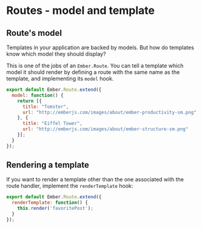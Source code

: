 # Routes - model and template

## Route's model

Templates in your application are backed by models. But how do templates know which model they should display?

This is one of the jobs of an `Ember.Route`. You can tell a template which model it should render by defining a route with the same name as the template, and implementing its `model` hook.

```js
export default Ember.Route.extend({
  model: function() {
    return [{
      title: "Tomster",
      url: "http://emberjs.com/images/about/ember-productivity-sm.png"
    }, {
      title: "Eiffel Tower",
      url: "http://emberjs.com/images/about/ember-structure-sm.png"
    }];
  }
});
```

## Rendering a template

If you want to render a template other than the one associated with the route handler, implement the `renderTemplate` hook:

```js
export default Ember.Route.extend({
  renderTemplate: function() {
    this.render('favoritePost');
  }
});
```
